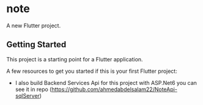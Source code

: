 # note

A new Flutter project.

## Getting Started

This project is a starting point for a Flutter application.

A few resources to get you started if this is your first Flutter project:

- I also build Backend Services Api for this project with ASP.Net6 you can see it in repo (https://github.com/ahmedabdelsalam22/NoteApi-sqlServer)


